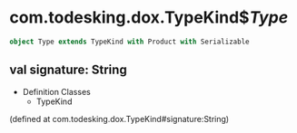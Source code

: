 # com.todesking.dox.TypeKind$$Type$


```scala
object Type extends TypeKind with Product with Serializable
```


 val signature: String
-----------------------

* Definition Classes
  * TypeKind

(defined at com.todesking.dox.TypeKind#signature:String)

